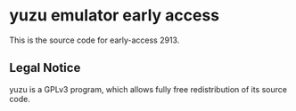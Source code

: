 yuzu emulator early access
=============

This is the source code for early-access 2913.

## Legal Notice

yuzu is a GPLv3 program, which allows fully free redistribution of its source code.